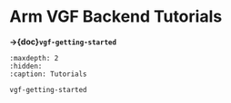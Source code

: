 # Arm VGF Backend Tutorials

**→{doc}`vgf-getting-started`**

```{toctree}
:maxdepth: 2
:hidden:
:caption: Tutorials

vgf-getting-started
